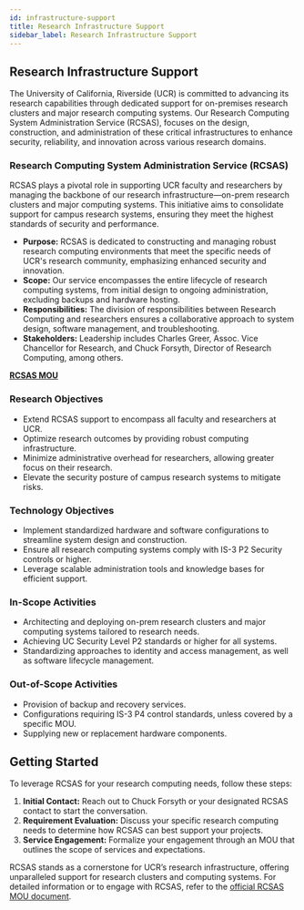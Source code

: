 ```yaml
---
id: infrastructure-support
title: Research Infrastructure Support
sidebar_label: Research Infrastructure Support
---
```


## Research Infrastructure Support

The University of California, Riverside (UCR) is committed to advancing its research capabilities through dedicated support for on-premises research clusters and major research computing systems. Our Research Computing System Administration Service (RCSAS), focuses on the design, construction, and administration of these critical infrastructures to enhance security, reliability, and innovation across various research domains.

### Research Computing System Administration Service (RCSAS)

RCSAS plays a pivotal role in supporting UCR faculty and researchers by managing the backbone of our research infrastructure—on-prem research clusters and major computing systems. This initiative aims to consolidate support for campus research systems, ensuring they meet the highest standards of security and performance.

- **Purpose:** RCSAS is dedicated to constructing and managing robust research computing environments that meet the specific needs of UCR's research community, emphasizing enhanced security and innovation.
- **Scope:** Our service encompasses the entire lifecycle of research computing systems, from initial design to ongoing administration, excluding backups and hardware hosting.
- **Responsibilities:** The division of responsibilities between Research Computing and researchers ensures a collaborative approach to system design, software management, and troubleshooting.
- **Stakeholders:** Leadership includes Charles Greer, Assoc. Vice Chancellor for Research, and Chuck Forsyth, Director of Research Computing, among others.

**[RCSAS MOU](https://docs.google.com/document/d/1eD8p5CLpMsq6gdfAoHnx_xoY0i_3Ovha2IBrEhiYaIo/edit?usp=sharing)**

### Research Objectives

- Extend RCSAS support to encompass all faculty and researchers at UCR.
- Optimize research outcomes by providing robust computing infrastructure.
- Minimize administrative overhead for researchers, allowing greater focus on their research.
- Elevate the security posture of campus research systems to mitigate risks.

### Technology Objectives

- Implement standardized hardware and software configurations to streamline system design and construction.
- Ensure all research computing systems comply with IS-3 P2 Security controls or higher.
- Leverage scalable administration tools and knowledge bases for efficient support.

### In-Scope Activities

- Architecting and deploying on-prem research clusters and major computing systems tailored to research needs.
- Achieving UC Security Level P2 standards or higher for all systems.
- Standardizing approaches to identity and access management, as well as software lifecycle management.

### Out-of-Scope Activities

- Provision of backup and recovery services.
- Configurations requiring IS-3 P4 control standards, unless covered by a specific MOU.
- Supplying new or replacement hardware components.

## Getting Started

To leverage RCSAS for your research computing needs, follow these steps:

1. **Initial Contact:** Reach out to Chuck Forsyth or your designated RCSAS contact to start the conversation.
2. **Requirement Evaluation:** Discuss your specific research computing needs to determine how RCSAS can best support your projects.
3. **Service Engagement:** Formalize your engagement through an MOU that outlines the scope of services and expectations.

RCSAS stands as a cornerstone for UCR’s research infrastructure, offering unparalleled support for research clusters and computing systems. For detailed information or to engage with RCSAS, refer to the [official RCSAS MOU document](https://docs.google.com/document/d/1eD8p5CLpMsq6gdfAoHnx_xoY0i_3Ovha2IBrEhiYaIo/edit?usp=sharing).
